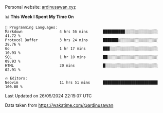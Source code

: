 Personal website: [ardinusawan.xyz](https://ardinusawan.xyz)

<!--START_SECTION:waka-->
📊 **This Week I Spent My Time On** 

```text
💬 Programming Languages: 
Markdown                 4 hrs 56 mins       ██████████░░░░░░░░░░░░░░░   41.72 % 
Protocol Buffer          3 hrs 24 mins       ███████░░░░░░░░░░░░░░░░░░   28.76 % 
Go                       1 hr 17 mins        ███░░░░░░░░░░░░░░░░░░░░░░   10.93 % 
SQL                      1 hr 10 mins        ██░░░░░░░░░░░░░░░░░░░░░░░   09.93 % 
HTML                     20 mins             █░░░░░░░░░░░░░░░░░░░░░░░░   02.91 % 

🔥 Editors: 
Neovim                   11 hrs 51 mins      █████████████████████████   100.00 % 
```


 Last Updated on 26/05/2024 22:15:07 UTC
<!--END_SECTION:waka-->
Data taken from https://wakatime.com/@ardinusawan
